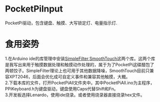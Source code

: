 # PocketPiInput
PocketPi驱动，包含键盘、触摸、大写锁定灯、电量指示灯.

# 食用姿势
1.在Arduino ide的库管理中安装[SimpleFilter](https://github.com/Mm1KEE/SimpleFilter),[SmoothTouch](https://github.com/Mm1KEE/SmoothTouch)这两个库。这两个库是我写出来用于触摸数据处理和触摸动作处理的，属于为了PocketPi这碟醋包了两顿饺子。SimpleFilter理论上也可用于其他数据降噪，SmoothTouch目前只兼容XPT2046，后面会优化成可自定义事件和兼容其他触摸，大概。    
2.下载本库的文件，打开PocketPiAll文件夹中。其中PocketPiAll.ino为主程序，PPiKeyboard.h为键盘驱动，键盘使用Caps代替Shift和Fn。       
3.开发板选择Lenardo，使用ide烧录。或者使用烧录器直接烧录hex文件。

